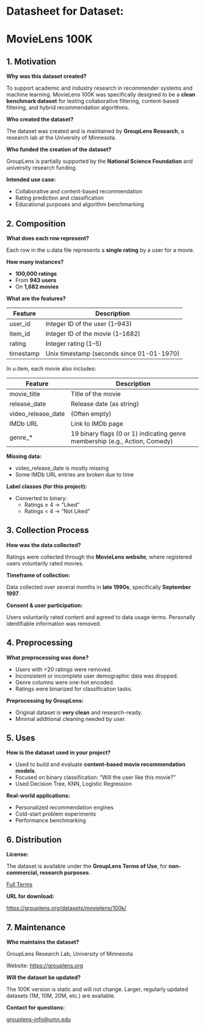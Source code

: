 # **Datasheet for Dataset:** 

# **MovieLens 100K**

## **1. Motivation**

**Why was this dataset created?**

To support academic and industry research in recommender systems and machine learning. MovieLens 100K was specifically designed to be a **clean benchmark dataset** for testing collaborative filtering, content-based filtering, and hybrid recommendation algorithms.

**Who created the dataset?**

The dataset was created and is maintained by **GroupLens Research**, a research lab at the University of Minnesota.

**Who funded the creation of the dataset?**

GroupLens is partially supported by the **National Science Foundation** and university research funding.

**Intended use case:**

- Collaborative and content-based recommendation
- Rating prediction and classification
- Educational purposes and algorithm benchmarking

## **2. Composition**

**What does each row represent?**

Each row in the u.data file represents a **single rating** by a user for a movie.

**How many instances?**

- **100,000 ratings**
- From **943 users**
- On **1,682 movies**

**What are the features?**

| **Feature** | **Description**                           |
| ----------- | ----------------------------------------- |
| user_id     | Integer ID of the user (1–943)            |
| item_id     | Integer ID of the movie (1–1682)          |
| rating      | Integer rating (1–5)                      |
| timestamp   | Unix timestamp (seconds since 01-01-1970) |

In u.item, each movie also includes:

| **Feature**        | **Description**                                              |
| ------------------ | ------------------------------------------------------------ |
| movie_title        | Title of the movie                                           |
| release_date       | Release date (as string)                                     |
| video_release_date | (Often empty)                                                |
| IMDb URL           | Link to IMDb page                                            |
| genre_*            | 19 binary flags (0 or 1) indicating genre membership (e.g., Action, Comedy) |

**Missing data:**

- video_release_date is mostly missing
- Some IMDb URL entries are broken due to time

**Label classes (for this project):**

- Converted to binary:
  - Ratings ≥ 4 → “Liked”
  - Ratings < 4 → “Not Liked”

## **3. Collection Process**

**How was the data collected?**

Ratings were collected through the **MovieLens website**, where registered users voluntarily rated movies.

**Timeframe of collection:**

Data collected over several months in **late 1990s**, specifically **September 1997**.

**Consent & user participation:**

Users voluntarily rated content and agreed to data usage terms. Personally identifiable information was removed.

## **4. Preprocessing**

**What preprocessing was done?**

- Users with <20 ratings were removed.
- Inconsistent or incomplete user demographic data was dropped.
- Genre columns were one-hot encoded.
- Ratings were binarized for classification tasks.

**Preprocessing by GroupLens:**

- Original dataset is **very clean** and research-ready.
- Minimal additional cleaning needed by user.

## **5. Uses**

**How is the dataset used in your project?**

- Used to build and evaluate **content-based movie recommendation models**.
- Focused on binary classification: “Will the user like this movie?”
- Used Decision Tree, KNN, Logistic Regression

**Real-world applications:**

- Personalized recommendation engines
- Cold-start problem experiments
- Performance benchmarking

## **6. Distribution**

**License:**

The dataset is available under the **GroupLens Terms of Use**, for **non-commercial, research purposes**.

[Full Terms](https://grouplens.org/datasets/movielens/terms-of-use/)

**URL for download:**

https://grouplens.org/datasets/movielens/100k/

## **7. Maintenance**

**Who maintains the dataset?**

GroupLens Research Lab, University of Minnesota

Website: https://grouplens.org

**Will the dataset be updated?**

The 100K version is static and will not change. Larger, regularly updated datasets (1M, 10M, 20M, etc.) are available.

**Contact for questions:**

grouplens-info@umn.edu
